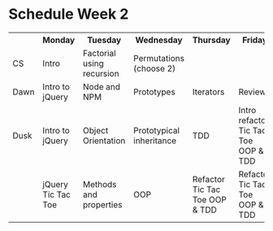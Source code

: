 # Schedule Week 2

<table>
  <tr>
    <th></th>
    <th>Monday</th>
    <th>Tuesday</th>
    <th>Wednesday</th>
    <th>Thursday</th>
    <th>Friday</th>
  </tr>
  <tr>
    <td>CS</td>
    <td>Intro</td>
    <td>Factorial using recursion</td>
    <td>Permutations (choose 2)</td>
    <td></td>
    <td></td>
  </tr>
  <tr>
    <td>Dawn</td>
    <td>Intro to jQuery</td>
    <td>Node and NPM</td>
    <td>Prototypes</td>
    <td>Iterators</td>
    <td>Review</td>
  </tr>
  <tr>
    <td>Dusk</td>
    <td>Intro to jQuery</td>
    <td>Object Orientation</td>
    <td>Prototypical inheritance</td>
    <td>TDD</td>
    <td>Intro refactor Tic Tac Toe OOP & TDD</td>
  </tr>
  <tr>
    <td></td>
    <td>jQuery Tic Tac Toe</td>
    <td>Methods and properties</td>
    <td>OOP</td>
    <td>Refactor Tic Tac Toe OOP & TDD</td>
    <td>Refactor Tic Tac Toe OOP & TDD</td>
  </tr>
</table>
